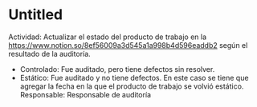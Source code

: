 # Untitled

Actividad: Actualizar el estado del producto de trabajo en la https://www.notion.so/8ef56009a3d545a1a998b4d596eaddb2 según el resultado de la auditoría.
- Controlado: Fue auditado, pero tiene defectos sin resolver.
- Estático: Fue auditado y no tiene defectos. En este caso se tiene que agregar la fecha en la que el producto de trabajo se volvió estático.
Responsable: Responsable de auditoría